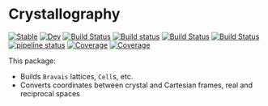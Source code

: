 # Crystallography

[![Stable](https://img.shields.io/badge/docs-stable-blue.svg)](https://mineralscloud.github.io/Crystallography.jl/stable)
[![Dev](https://img.shields.io/badge/docs-dev-blue.svg)](https://mineralscloud.github.io/Crystallography.jl/dev)
[![Build Status](https://github.com/MineralsCloud/Crystallography.jl/workflows/CI/badge.svg)](https://github.com/MineralsCloud/Crystallography.jl/actions)
[![Build status](https://ci.appveyor.com/api/projects/status/github/MineralsCloud/Crystallography.jl?svg=true)](https://ci.appveyor.com/project/singularitti/Crystallography-jl)
[![Build Status](https://cloud.drone.io/api/badges/MineralsCloud/Crystallography.jl/status.svg)](https://cloud.drone.io/MineralsCloud/Crystallography.jl)
[![Build Status](https://api.cirrus-ci.com/github/MineralsCloud/Crystallography.jl.svg)](https://cirrus-ci.com/github/MineralsCloud/Crystallography.jl)
[![pipeline status](https://gitlab.com/singularitti/Crystallography.jl/badges/master/pipeline.svg)](https://gitlab.com/singularitti/Crystallography.jl/-/pipelines)
[![Coverage](https://codecov.io/gh/MineralsCloud/Crystallography.jl/branch/master/graph/badge.svg)](https://codecov.io/gh/MineralsCloud/Crystallography.jl)
[![Coverage](https://coveralls.io/repos/github/MineralsCloud/Crystallography.jl/badge.svg?branch=master)](https://coveralls.io/github/MineralsCloud/Crystallography.jl?branch=master)

This package:

- Builds `Bravais` lattices, `Cell`s, etc.
- Converts coordinates between crystal and Cartesian frames, real and reciprocal spaces
